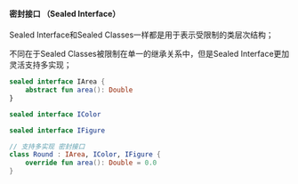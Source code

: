 #### 密封接口 （Sealed Interface）

Sealed Interface和Sealed Classes一样都是用于表示受限制的类层次结构；

不同在于Sealed Classes被限制在单一的继承关系中，但是Sealed Interface更加灵活支持多实现；

```kotlin
sealed interface IArea {
    abstract fun area(): Double
}

sealed interface IColor

sealed interface IFigure

// 支持多实现 密封接口
class Round : IArea, IColor, IFigure {
    override fun area(): Double = 0.0
}
```



